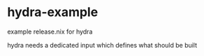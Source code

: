 # hydra-example
example release.nix for hydra

hydra needs a dedicated input which defines what should be built
